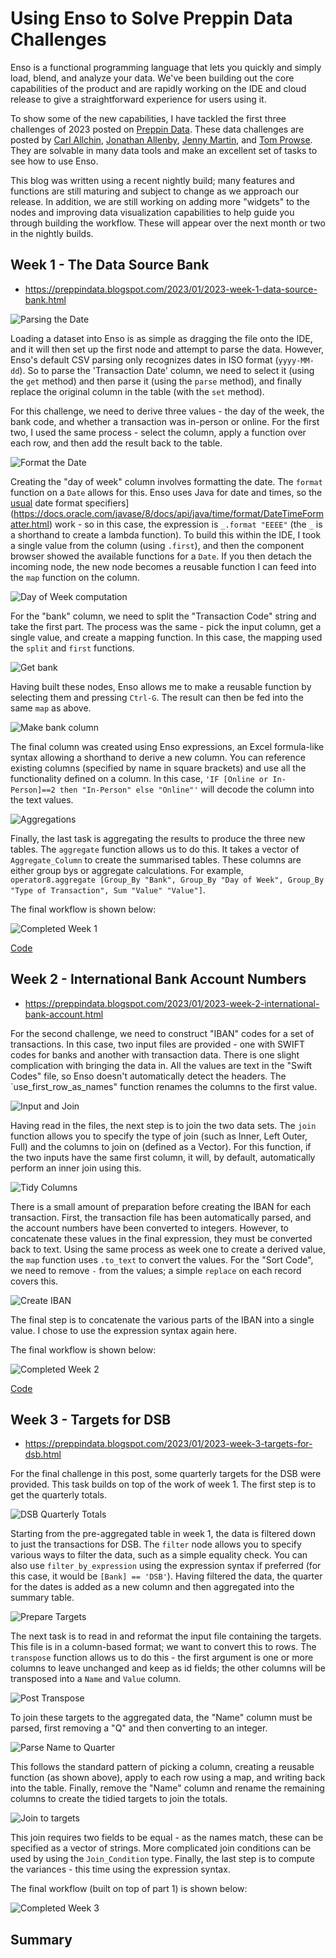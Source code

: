 # Using Enso to Solve Preppin Data Challenges

Enso is a functional programming language that lets you quickly and simply load, blend, and analyze your data. We've been building out the core capabilities of the product and are rapidly working on the IDE and cloud release to give a straightforward experience for users using it.

To show some of the new capabilities, I have tackled the first three challenges of 2023 posted on [Preppin Data](https://preppindata.blogspot.com/). These data challenges are posted by [Carl Allchin](https://twitter.com/datajedininja), [Jonathan Allenby](https://twitter.com/jonathanallenby), [Jenny Martin](https://twitter.com/jennymartinds14), and [Tom Prowse](https://twitter.com/TomProwse1). They are solvable in many data tools and make an excellent set of tasks to see how to use Enso.

This blog was written using a recent nightly build; many features and functions are still maturing and subject to change as we approach our release. In addition, we are still working on adding more "widgets" to the nodes and improving data visualization capabilities to help guide you through building the workflow. These will appear over the next month or two in the nightly builds.

## Week 1 - The Data Source Bank

- https://preppindata.blogspot.com/2023/01/2023-week-1-data-source-bank.html

![Parsing the Date](./parse_date.png)

Loading a dataset into Enso is as simple as dragging the file onto the IDE, and it will then set up the first node and attempt to parse the data. However, Enso's default CSV parsing only recognizes dates in ISO format (`yyyy-MM-dd`). So to parse the 'Transaction Date' column, we need to select it (using the `get` method) and then parse it (using the `parse` method), and finally replace the original column in the table (with the `set` method).

For this challenge, we need to derive three values - the day of the week, the bank code, and whether a transaction was in-person or online. For the first two, I used the same process - select the column, apply a function over each row, and then add the result back to the table. 

![Format the Date](./date_format.png)

Creating the "day of week" column involves formatting the date. The `format` function on a `Date` allows for this. Enso uses Java for date and times, so the [usual](https://docs.oracle.com/javase/8/docs/api/java/time/format/DateTimeFormatter.html) date format specifiers](https://docs.oracle.com/javase/8/docs/api/java/time/format/DateTimeFormatter.html) work - so in this case, the expression is `_.format "EEEE"` (the `_` is a shorthand to create a lambda function). To build this within the IDE, I took a single value from the column (using `.first`), and then the component browser showed the available functions for a `Date`. If you then detach the incoming node, the new node becomes a reusable function I can feed into the `map` function on the column.

![Day of Week computation](./day_of_week.png)

For the "bank" column, we need to split the "Transaction Code" string and take the first part. The process was the same - pick the input column, get a single value, and create a mapping function. In this case, the mapping used the `split` and `first` functions.

![Get bank](./make_bank.png)

Having built these nodes, Enso allows me to make a reusable function by selecting them and pressing `Ctrl-G`. The result can then be fed into the same `map` as above.

![Make bank column](./make_bank_column.png)

The final column was created using Enso expressions, an Excel formula-like syntax allowing a shorthand to derive a new column. You can reference existing columns (specified by name in square brackets) and use all the functionality defined on a column. In this case, `'IF [Online or In-Person]==2 then "In-Person" else "Online"'` will decode the column into the text values.

![Aggregations](./aggregations.png)

Finally, the last task is aggregating the results to produce the three new tables. The `aggregate` function allows us to do this. It takes a vector of `Aggregate_Column` to create the summarised tables. These columns are either group bys or aggregate calculations. For example, `operator8.aggregate [Group_By "Bank", Group_By "Day of Week", Group_By "Type of Transaction", Sum "Value" "Value"]`.

The final workflow is shown below:

![Completed Week 1](./week1_completed.png)

[Code](https://gist.github.com/jdunkerley/44d0e1f66fedad1223a3a08bd44c440d)

## Week 2 - International Bank Account Numbers

- https://preppindata.blogspot.com/2023/01/2023-week-2-international-bank-account.html

For the second challenge, we need to construct "IBAN" codes for a set of transactions. In this case, two input files are provided - one with SWIFT codes for banks and another with transaction data. There is one slight complication with bringing the data in. All the values are text in the "Swift Codes" file, so Enso doesn't automatically detect the headers. The `use_first_row_as_names" function renames the columns to the first value.

![Input and Join](./input_join.png)

Having read in the files, the next step is to join the two data sets. The `join` function allows you to specify the type of join (such as Inner, Left Outer, Full) and the columns to join on (defined as a Vector). For this function, if the two inputs have the same first column, it will, by default, automatically perform an inner join using this.

![Tidy Columns](./tidy_columns.png)

There is a small amount of preparation before creating the IBAN for each transaction. First, the transaction file has been automatically parsed, and the account numbers have been converted to integers. However, to concatenate these values in the final expression, they must be converted back to text. Using the same process as week one to create a derived value, the `map` function uses `.to_text` to convert the values. For the "Sort Code", we need to remove `-` from the values; a simple `replace` on each record covers this.

![Create IBAN](./create_iban.png)

The final step is to concatenate the various parts of the IBAN into a single value. I chose to use the expression syntax again here. 

The final workflow is shown below:

![Completed Week 2](./week2_completed.png)

[Code](https://gist.github.com/jdunkerley/37653fed9c7c09bc8eed1e92852df235)

## Week 3 - Targets for DSB

- https://preppindata.blogspot.com/2023/01/2023-week-3-targets-for-dsb.html

For the final challenge in this post, some quarterly targets for the DSB were provided. This task builds on top of the work of week 1. The first step is to get the quarterly totals.

![DSB Quarterly Totals](./dsb_quarters.png)

Starting from the pre-aggregated table in week 1, the data is filtered down to just the transactions for DSB. The `filter` node allows you to specify various ways to filter the data, such as a simple equality check. You can also use `filter_by_expression` using the expression syntax if preferred (for this case, it would be `[Bank] == 'DSB'`). Having filtered the data, the quarter for the dates is added as a new column and then aggregated into the summary table.

![Prepare Targets](./prepare_targets.png)

The next task is to read in and reformat the input file containing the targets. This file is in a column-based format; we want to convert this to rows. The `transpose` function allows us to do this - the first argument is one or more columns to leave unchanged and keep as id fields; the other columns will be transposed into a `Name` and `Value` column.

![Post Transpose](./post_transpose.png)

To join these targets to the aggregated data, the "Name" column must be parsed, first removing a "Q" and then converting to an integer. 

![Parse Name to Quarter](./parse_name.png)

This follows the standard pattern of picking a column, creating a reusable function (as shown above), apply to each row using a map, and writing back into the table. Finally, remove the "Name" column and rename the remaining columns to create the tidied targets to join the totals.

![Join to targets](./join_targets.png)

This join requires two fields to be equal - as the names match, these can be specified as a vector of strings. More complicated join conditions can be used by using the `Join_Condition` type. Finally, the last step is to compute the variances - this time using the expression syntax.

The final workflow (built on top of part 1) is shown below:

![Completed Week 3](./week3_completed.png)

## Summary

